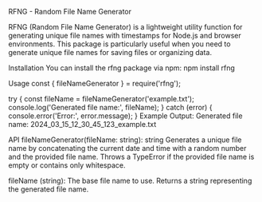 RFNG - Random File Name Generator

RFNG (Random File Name Generator) is a lightweight utility function for generating unique file names with timestamps for Node.js and browser environments. This package is particularly useful when you need to generate unique file names for saving files or organizing data.


Installation
You can install the rfng package via npm:
npm install rfng

Usage
const { fileNameGenerator } = require('rfng');

try {
    const fileName = fileNameGenerator('example.txt');
    console.log('Generated file name:', fileName);
} catch (error) {
    console.error('Error:', error.message);
}
Example Output:
Generated file name: 2024_03_15_12_30_45_123_example.txt

API
fileNameGenerator(fileName: string): string
Generates a unique file name by concatenating the current date and time with a random number and the provided file name. Throws a TypeError if the provided file name is empty or contains only whitespace.

fileName (string): The base file name to use.
Returns a string representing the generated file name.

